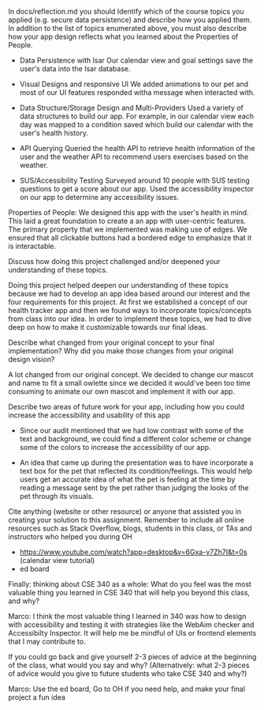 In docs/reflection.md you should
Identify which of the course topics you applied (e.g. secure data persistence) and describe how you applied them. In addition to the list of topics enumerated above, you must also describe how your app design reflects what you learned about the Properties of People.

- Data Persistence with Isar​
    Our calendar view and goal settings save the user's data into the Isar database. 

- Visual Designs and responsive UI​
    We added animations to our pet and most of our UI features responded witha message when interacted with.


- Data Structure/Storage Design and Multi-Providers​
    Used a variety of data structures to build our app. For example, in our calendar view each day was mapped to a condition saved which build our calendar with the user's health history.

- API Querying​
    Queried the health API to retrieve health information of the user and the weather API to recommend users exercises based on the weather.

- SUS/Accessibility Testing
    Surveyed around 10 people with SUS testing questions to get a score about our app. Used the accessibility inspector on our app to determine any accessibility issues.

Properties of People: We designed this app with the user's health in mind. This laid a great foundation to create a an app with
user-centric features. The primary property that we implemented was making use of edges. We ensured that all clickable buttons
had a bordered edge to emphasize that it is interactable.

Discuss how doing this project challenged and/or deepened your understanding of these topics.

Doing this project helped deepen our understanding of these topics because we had to develop an app idea based around our interest
and the four requirements for this project. At first we established a concept of our health tracker app and then we found ways to
incorporate topics/concepts from class into our idea. In order to implement these topics, we had to dive deep on how to make it
customizable towards our final ideas.

Describe what changed from your original concept to your final implementation? Why did you make those changes from your original design vision?

A lot changed from our original concept. We decided to change our mascot and name to fit a small owlette since we decided
it would've been too time consuming to animate our own mascot and implement it with our app.

Describe two areas of future work for your app, including how you could increase the accessibility and usability of this app

- Since our audit mentioned that we had low contrast with some of the text and background, we could find a different color
scheme or change some of the colors to increase the accessibility of our app.

- An idea that came up during the presentation was to have incorporate a text box for the pet that reflected its 
condition/feelings. This would help users get an accurate idea of what the pet is feeling at the time by reading
a message sent by the pet rather than judging the looks of the pet through its visuals.

Cite anything (website or other resource) or anyone that assisted you in creating your solution to this assignment.
Remember to include all online resources such as Stack Overflow, blogs, students in this class, or TAs and instructors who helped you during OH

- https://www.youtube.com/watch?app=desktop&v=6Gxa-v7Zh7I&t=0s (calendar view tutorial)
- ed board

Finally: thinking about CSE 340 as a whole:
What do you feel was the most valuable thing you learned in CSE 340 that will help you beyond this class, and why?

Marco: I think the most valuable thing I learned in 340 was how to design with accessibility and testing it with strategies
like the WebAim checker and Accessibilty Inspector. It will help me be mindful of UIs or frontend elements that I may contribute
to.


If you could go back and give yourself 2-3 pieces of advice at the beginning of the class, what would you say and why? (Alternatively: what 2-3 pieces of advice would you give to future students who take CSE 340 and why?)

Marco: Use the ed board, Go to OH if you need help, and make your final project a fun idea

